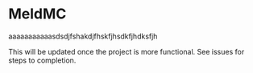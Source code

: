 # MeldMC

aaaaaaaaaaasdsdjfshakdjfhskfjhsdkfjhdksfjh

This will be updated once the project is more functional. See issues for steps to completion.
